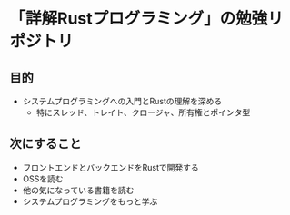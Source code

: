 # 「詳解Rustプログラミング」の勉強リポジトリ

## 目的

- システムプログラミングへの入門とRustの理解を深める
  - 特にスレッド、トレイト、クロージャ、所有権とポインタ型

## 次にすること

- フロントエンドとバックエンドをRustで開発する
- OSSを読む
- 他の気になっている書籍を読む
- システムプログラミングをもっと学ぶ